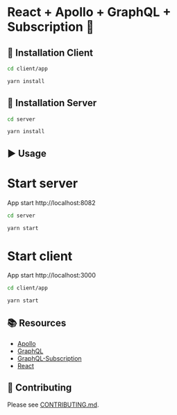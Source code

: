 # React + Apollo + GraphQL + Subscription 🚀

## 💾 Installation Client

```bash
cd client/app

yarn install
```

## 💾 Installation Server

```bash
cd server

yarn install
```

## ▶️ Usage

# Start server
App start http://localhost:8082

```bash
cd server

yarn start
```

# Start client
App start http://localhost:3000

```bash
cd client/app

yarn start
```

## 📚 Resources

* [Apollo](https://www.apollographql.com/)
* [GraphQL](http://graphql.org/)
* [GraphQL-Subscription](https://www.graph.cool/docs/reference/graphql-api/subscription-api-aip7oojeiv/)
* [React](http://reactjs.org/)


## 🎁 Contributing

Please see [CONTRIBUTING.md](./CONTRIBUTING.md).

